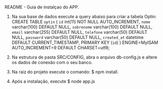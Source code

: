README - Guia de instalçao do APP.

1) Na sua base de dados execute a query abaixo para criar a tabela Optin:
CREATE TABLE `optin` (
  `id` int(11) NOT NULL AUTO_INCREMENT,
  `nome` varchar(100) DEFAULT NULL,
  `sobrenome` varchar(100) DEFAULT NULL,
  `email` varchar(255) DEFAULT NULL,
  `telefone` varchar(50) DEFAULT NULL,
  `password` varchar(50) DEFAULT NULL,
  `created_at` datetime DEFAULT CURRENT_TIMESTAMP,
  PRIMARY KEY (`id`)
) ENGINE=MyISAM AUTO_INCREMENT=9 DEFAULT CHARSET=utf8;

2) Na estrutura de pasta SRC/CONFIG, abra o arquivo db-config.js e altere os dados de conexão com o seu banco.

3) Na raiz do projeto execute o comando: $ npm install.

4) Após a instalação, execute $ node app.js
